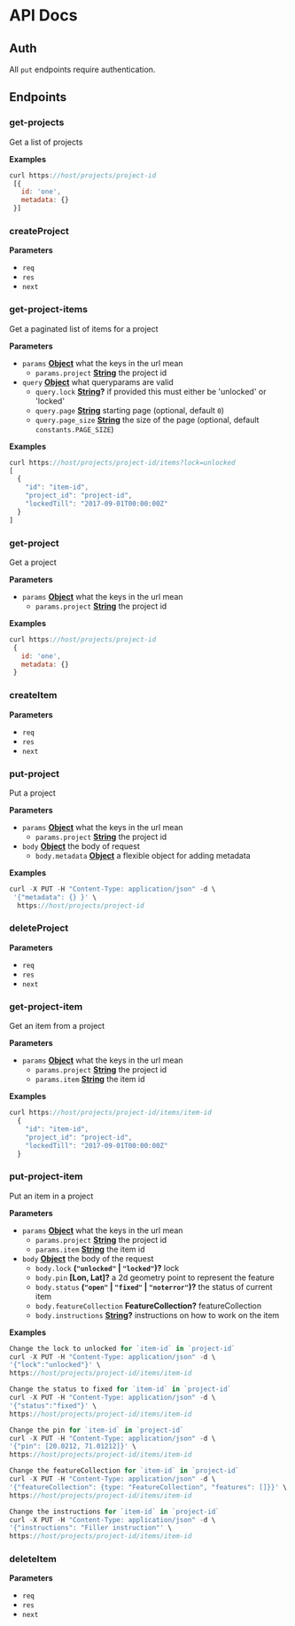 # API Docs

## Auth

All `put` endpoints require authentication.

## Endpoints

<!-- Generated by documentation.js. Update this documentation by updating the source code. -->

### get-projects

Get a list of projects

**Examples**

```javascript
curl https://host/projects/project-id
 [{
   id: 'one',
   metadata: {}
 }]
```

### createProject

**Parameters**

-   `req`  
-   `res`  
-   `next`  

### get-project-items

Get a paginated list of items for a project

**Parameters**

-   `params` **[Object](https://developer.mozilla.org/en-US/docs/Web/JavaScript/Reference/Global_Objects/Object)** what the keys in the url mean
    -   `params.project` **[String](https://developer.mozilla.org/en-US/docs/Web/JavaScript/Reference/Global_Objects/String)** the project id
-   `query` **[Object](https://developer.mozilla.org/en-US/docs/Web/JavaScript/Reference/Global_Objects/Object)** what queryparams are valid
    -   `query.lock` **[String](https://developer.mozilla.org/en-US/docs/Web/JavaScript/Reference/Global_Objects/String)?** if provided this must either be 'unlocked' or 'locked'
    -   `query.page` **[String](https://developer.mozilla.org/en-US/docs/Web/JavaScript/Reference/Global_Objects/String)** starting page (optional, default `0`)
    -   `query.page_size` **[String](https://developer.mozilla.org/en-US/docs/Web/JavaScript/Reference/Global_Objects/String)** the size of the page (optional, default `constants.PAGE_SIZE`)

**Examples**

```javascript
curl https://host/projects/project-id/items?lock=unlocked
[
  {
    "id": "item-id",
    "project_id": "project-id",
    "lockedTill": "2017-09-01T00:00:00Z"
  }
]
```

### get-project

Get a project

**Parameters**

-   `params` **[Object](https://developer.mozilla.org/en-US/docs/Web/JavaScript/Reference/Global_Objects/Object)** what the keys in the url mean
    -   `params.project` **[String](https://developer.mozilla.org/en-US/docs/Web/JavaScript/Reference/Global_Objects/String)** the project id

**Examples**

```javascript
curl https://host/projects/project-id
 {
   id: 'one',
   metadata: {}
 }
```

### createItem

**Parameters**

-   `req`  
-   `res`  
-   `next`  

### put-project

Put a project

**Parameters**

-   `params` **[Object](https://developer.mozilla.org/en-US/docs/Web/JavaScript/Reference/Global_Objects/Object)** what the keys in the url mean
    -   `params.project` **[String](https://developer.mozilla.org/en-US/docs/Web/JavaScript/Reference/Global_Objects/String)** the project id
-   `body` **[Object](https://developer.mozilla.org/en-US/docs/Web/JavaScript/Reference/Global_Objects/Object)** the body of request
    -   `body.metadata` **[Object](https://developer.mozilla.org/en-US/docs/Web/JavaScript/Reference/Global_Objects/Object)** a flexible object for adding metadata

**Examples**

```javascript
curl -X PUT -H "Content-Type: application/json" -d \
 '{"metadata": {} }' \
  https://host/projects/project-id
```

### deleteProject

**Parameters**

-   `req`  
-   `res`  
-   `next`  

### get-project-item

Get an item from a project

**Parameters**

-   `params` **[Object](https://developer.mozilla.org/en-US/docs/Web/JavaScript/Reference/Global_Objects/Object)** what the keys in the url mean
    -   `params.project` **[String](https://developer.mozilla.org/en-US/docs/Web/JavaScript/Reference/Global_Objects/String)** the project id
    -   `params.item` **[String](https://developer.mozilla.org/en-US/docs/Web/JavaScript/Reference/Global_Objects/String)** the item id

**Examples**

```javascript
curl https://host/projects/project-id/items/item-id
  {
    "id": "item-id",
    "project_id": "project-id",
    "lockedTill": "2017-09-01T00:00:00Z"
  }
```

### put-project-item

Put an item in a project

**Parameters**

-   `params` **[Object](https://developer.mozilla.org/en-US/docs/Web/JavaScript/Reference/Global_Objects/Object)** what the keys in the url mean
    -   `params.project` **[String](https://developer.mozilla.org/en-US/docs/Web/JavaScript/Reference/Global_Objects/String)** the project id
    -   `params.item` **[String](https://developer.mozilla.org/en-US/docs/Web/JavaScript/Reference/Global_Objects/String)** the item id
-   `body` **[Object](https://developer.mozilla.org/en-US/docs/Web/JavaScript/Reference/Global_Objects/Object)** the body of the request
    -   `body.lock` **(`"unlocked"` \| `"locked"`)?** lock
    -   `body.pin` **\[Lon, Lat]?** a 2d geometry point to represent the feature
    -   `body.status` **(`"open"` \| `"fixed"` \| `"noterror"`)?** the status of current item
    -   `body.featureCollection` **FeatureCollection?** featureCollection
    -   `body.instructions` **[String](https://developer.mozilla.org/en-US/docs/Web/JavaScript/Reference/Global_Objects/String)?** instructions on how to work on the item

**Examples**

```javascript
Change the lock to unlocked for `item-id` in `project-id`
curl -X PUT -H "Content-Type: application/json" -d \
'{"lock":"unlocked"}' \
https://host/projects/project-id/items/item-id
```

```javascript
Change the status to fixed for `item-id` in `project-id`
curl -X PUT -H "Content-Type: application/json" -d \
'{"status":"fixed"}' \
https://host/projects/project-id/items/item-id
```

```javascript
Change the pin for `item-id` in `project-id`
curl -X PUT -H "Content-Type: application/json" -d \
'{"pin": [20.0212, 71.01212]}' \
https://host/projects/project-id/items/item-id
```

```javascript
Change the featureCollection for `item-id` in `project-id`
curl -X PUT -H "Content-Type: application/json" -d \
'{"featureCollection": {type: "FeatureCollection", "features": []}}' \
https://host/projects/project-id/items/item-id
```

```javascript
Change the instructions for `item-id` in `project-id`
curl -X PUT -H "Content-Type: application/json" -d \
'{"instructions": "Filler instruction"' \
https://host/projects/project-id/items/item-id
```

### deleteItem

**Parameters**

-   `req`  
-   `res`  
-   `next`  
